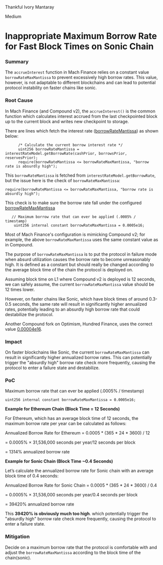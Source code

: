 Thankful Ivory Mantaray

Medium

# Inappropriate Maximum Borrow Rate for Fast Block Times on Sonic Chain

### Summary

The `accrueInterest` function in Mach Finance relies on a constant value `borrowRateMaxMantissa` to prevent excessively high borrow rates. This value, however, is not adaptable to different blockchains and can lead to potential protocol instability on faster chains like sonic.

### Root Cause

In Mach Finance (and Compound v2), the `accrueInterest()` is the common function which calculates interest accrued from the last checkpointed block up to the current block and writes new checkpoint to storage.

There are lines which fetch the interest rate ([borrowRateMantissa](https://github.com/sherlock-audit/2024-12-mach-finance/blob/94f707dd94fc13dc0132deaa89c68f53bed306fa/contracts/src/CToken.sol#L341-L342)) as shown below:
```solidity
      /* Calculate the current borrow interest rate */
      uint256 borrowRateMantissa = interestRateModel.getBorrowRate(cashPrior, borrowsPrior, reservesPrior);
      require(borrowRateMantissa <= borrowRateMaxMantissa, "borrow rate is absurdly high");
```
This `borrowRateMantissa` is fetched from `interestRateModel.getBorrowRate`, but the issue here is the check of `borrowRateMaxMantissa`:
```solidity
require(borrowRateMantissa <= borrowRateMaxMantissa, "borrow rate is absurdly high");
```
This check  is to make sure the borrow rate fall under the configured [borrowRateMaxMantissa](https://github.com/sherlock-audit/2024-12-mach-finance/blob/94f707dd94fc13dc0132deaa89c68f53bed306fa/contracts/src/CTokenInterfaces.sol#L31)
```solidity
   // Maximum borrow rate that can ever be applied (.0005% / timestamp)
    uint256 internal constant borrowRateMaxMantissa = 0.0005e16;
```
Most of Mach Finance's configuration is mimicking Compound v2; for example, the above `borrowRateMaxMantissa` uses the same constant value as in Compound.

The purpose of `borrowRateMaxMantissa` is to put the protocol in failure mode when absurd utilization causes the borrow rate to become unreasonably high. It is defined as a constant but should really be changed according to the average block time of the chain the protocol is deployed on.

Assuming block time on L1 where Compound v2 is deployed is 12 seconds, we can safely assume, the current `borrowRateMaxMantissa` value should be 12 times lower.

However, on faster chains like Sonic, which have block times of around 0.3-0.5 seconds, the same rate will result in significantly higher annualized rates, potentially leading to an absurdly high borrow rate that could destabilize the protocol.

Another Compound fork on Optimism, Hundred Finance, uses the correct value [0.00004e16](https://optimistic.etherscan.io/address/0x0145BE461a112c60c12c34d5Bc538d10670E99Ab#code#F2#L32).

### Impact

On faster blockchains like Sonic, the current `borrowRateMaxMantissa` can result in significantly higher annualized borrow rates. This can potentially trigger the "absurdly high" borrow rate check more frequently, causing the protocol to enter a failure state and destabilize.

### PoC
Maximum borrow rate that can ever be applied (.0005% / timestamp)
```solidity
uint256 internal constant borrowRateMaxMantissa = 0.0005e16;
```

**Example for Ethereum Chain (Block Time = 12 Seconds)**

For Ethereum, which has an average block time of 12 seconds, the maximum borrow rate per year can be calculated as follows:

Annualized Borrow Rate for Ethereum = 0.0005 * (365 * 24 * 3600) / 12 

= 0.0005% × 31,536,000 seconds per year/12 seconds per block

= 1314% annualized borrow rate


**Example for Sonic Chain (Block Time ~0.4 Seconds)**

Let’s calculate the annualized borrow rate for Sonic chain with an average block time of 0.4 seconds:

Annualized Borrow Rate for Sonic Chain =  0.0005 * (365 * 24 * 3600) / 0.4 

= 0.0005% × 31,536,000 seconds per year/0.4 seconds per block

= 39420% annualized borrow rate

This **39420% is obviously much too high**. which potentially trigger the "absurdly high" borrow rate check more frequently, causing the protocol to enter a failure state.

### Mitigation
Decide on a maximum borrow rate that the protocol is comfortable with and adjust the `borrowRateMaxMantissa` according to the block time of the chain(sonic).
